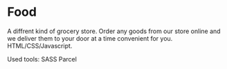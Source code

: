 # Food
A diffrent kind of grocery store. Order any goods from our store online and we deliver them to your door at a time convenient for you.
HTML/CSS/Javascript.

Used tools:
SASS
Parcel
